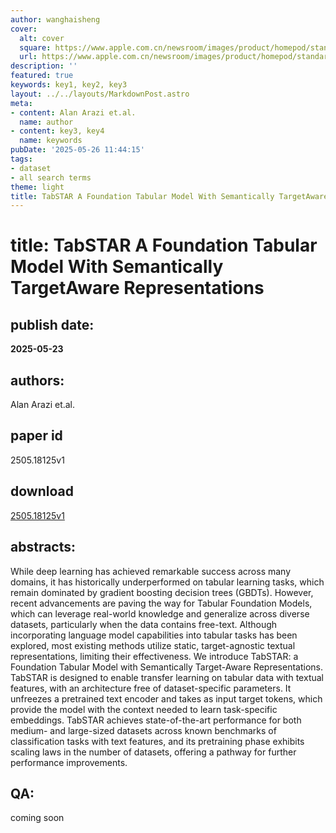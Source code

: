 ```yaml
---
author: wanghaisheng
cover:
  alt: cover
  square: https://www.apple.com.cn/newsroom/images/product/homepod/standard/Apple-HomePod-hero-230118_big.jpg.large_2x.jpg
  url: https://www.apple.com.cn/newsroom/images/product/homepod/standard/Apple-HomePod-hero-230118_big.jpg.large_2x.jpg
description: ''
featured: true
keywords: key1, key2, key3
layout: ../../layouts/MarkdownPost.astro
meta:
- content: Alan Arazi et.al.
  name: author
- content: key3, key4
  name: keywords
pubDate: '2025-05-26 11:44:15'
tags:
- dataset
- all search terms
theme: light
title: TabSTAR A Foundation Tabular Model With Semantically TargetAware Representations
---
```


# title: TabSTAR A Foundation Tabular Model With Semantically TargetAware Representations 
## publish date: 
**2025-05-23** 
## authors: 
  Alan Arazi et.al. 
## paper id
2505.18125v1
## download
[2505.18125v1](http://arxiv.org/abs/2505.18125v1)
## abstracts:
While deep learning has achieved remarkable success across many domains, it has historically underperformed on tabular learning tasks, which remain dominated by gradient boosting decision trees (GBDTs). However, recent advancements are paving the way for Tabular Foundation Models, which can leverage real-world knowledge and generalize across diverse datasets, particularly when the data contains free-text. Although incorporating language model capabilities into tabular tasks has been explored, most existing methods utilize static, target-agnostic textual representations, limiting their effectiveness. We introduce TabSTAR: a Foundation Tabular Model with Semantically Target-Aware Representations. TabSTAR is designed to enable transfer learning on tabular data with textual features, with an architecture free of dataset-specific parameters. It unfreezes a pretrained text encoder and takes as input target tokens, which provide the model with the context needed to learn task-specific embeddings. TabSTAR achieves state-of-the-art performance for both medium- and large-sized datasets across known benchmarks of classification tasks with text features, and its pretraining phase exhibits scaling laws in the number of datasets, offering a pathway for further performance improvements.
## QA:
coming soon
